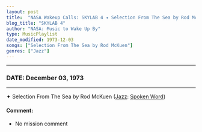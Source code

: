 ```yaml
---
layout: post
title:  "NASA Wakeup Calls: SKYLAB 4 ✦ Selection From The Sea by Rod McKuen ⊹ December 03, 1973"
blog_title: "SKYLAB 4"
author: "NASA: Music to Wake Up By"
type: MusicPlaylist
date_modified: 1973-12-03
songs: ["Selection From The Sea by Rod McKuen"]
genres: ["Jazz"]
---
```


----
### DATE: December 03, 1973
----
✦ Selection From The Sea *by* Rod McKuen ([Jazz](https://www.discogs.com/genre/Jazz): [Spoken Word](https://www.discogs.com/style/Spoken%20Word)) <a target="blank_" href="https://www.discogs.com/Rod-McKuen-Selections-From-The-Epic-Lp-In-Search-Of-Eros/release/9335369">
    <i class="fas fa-compact-disc"
       title="Discogs entry for this song"
       alt="Discogs entry for this song"
       style="font-size: 1.1em;"></i></a>
    

#### Comment:
* No mission comment



<br/>
<center>
	<a target="_blank"
	   href="https://twitter.com/intent/tweet?hashtags=Space,NASA,Playlist,NASAWakeupCalls,SpaceProgram&text=🚀 {{ page.author}}, '{{ page.songs.first }}' {{ page.title }}, {{ site.url }}{{ page.url }}&via=nasawakeupcalls"><i class="fab fa-twitter" title="Tweet this page" alt="Tweet this page" style="font-size: 1.3em;"></i></a>
	&nbsp; 	<i class="fas fa-user-astronaut" style="font-size: 1.5em;"></i> &nbsp;
    <a id="custom_amazon_link"
       type="amzn" search="#"
       category="popular music">
    <i class="fab fa-amazon" style="font-size: 1.3em;"></i></a>
</center>

<!-- Randomly resolve an individual entry from a song array -->
<script src="/assets/javascript/seedrandom.min.js"></script>
<script>
  var wake_me_up = ["Selection From The Sea by Rod McKuen"];
  var prng = new Math.seedrandom();
  function randomSong() {
    song = wake_me_up[Math.floor(Math.random() * wake_me_up.length)];
    var amazon_link = document.getElementById("custom_amazon_link");
    amazon_link.setAttribute("search", song);
  }
  window.onload = randomSong();
</script>
